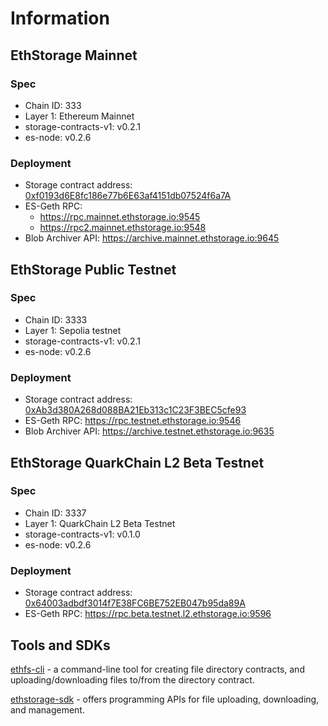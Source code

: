 # Information


## EthStorage Mainnet

### Spec

* Chain ID: 333
* Layer 1: Ethereum Mainnet
* storage-contracts-v1: v0.2.1
* es-node: v0.2.6

### Deployment

* Storage contract address: [0xf0193d6E8fc186e77b6E63af4151db07524f6a7A](https://etherscan.io/address/0xf0193d6E8fc186e77b6E63af4151db07524f6a7A)
* ES-Geth RPC: 
    - https://rpc.mainnet.ethstorage.io:9545
    - https://rpc2.mainnet.ethstorage.io:9548
* Blob Archiver API: https://archive.mainnet.ethstorage.io:9645

## EthStorage Public Testnet

### Spec

* Chain ID: 3333
* Layer 1: Sepolia testnet
* storage-contracts-v1: v0.2.1
* es-node: v0.2.6

### Deployment

* Storage contract address: [0xAb3d380A268d088BA21Eb313c1C23F3BEC5cfe93](https://sepolia.etherscan.io/address/0xAb3d380A268d088BA21Eb313c1C23F3BEC5cfe93)
* ES-Geth RPC: https://rpc.testnet.ethstorage.io:9546
* Blob Archiver API: https://archive.testnet.ethstorage.io:9635

## EthStorage QuarkChain L2 Beta Testnet

### Spec

* Chain ID: 3337
* Layer 1: QuarkChain L2 Beta Testnet
* storage-contracts-v1: v0.1.0
* es-node: v0.2.6

### Deployment

* Storage contract address: [0x64003adbdf3014f7E38FC6BE752EB047b95da89A](https://explorer.beta.testnet.l2.quarkchain.io/address/0x64003adbdf3014f7E38FC6BE752EB047b95da89A)
* ES-Geth RPC: https://rpc.beta.testnet.l2.ethstorage.io:9596

## Tools and SDKs

[ethfs-cli](https://github.com/ethstorage/ethfs-cli) - a command-line tool for creating file directory contracts, and uploading/downloading files to/from the directory contract.

[ethstorage-sdk](https://github.com/ethstorage/ethstorage-sdk)  -  offers programming APIs for file uploading, downloading, and management.
